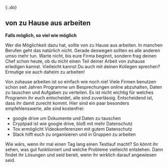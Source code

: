 {:.do}
## von zu Hause aus arbeiten
**Falls möglich, so viel wie möglich** 

Wer die Möglichkeit dazu hat, sollte von zu Hause aus arbeiten. In manchen Berufen geht das natürlich nicht. Gerade deswegen sollten es alle anderen umso mehr tun. Warte nicht, bis eure Firma beginnt, sondern frag deinen Chef schon heute, ob du nicht einen Teil deiner Arbeit von zuhause erledigen kannst. Vielleicht kannst Du auch mit deinen Kollegen sprechen? Ermutige sie auch daheim zu arbeiten! 

Von zuhause arbeiten ist so einfach wie noch nie! Viele Firmen benutzen schon seit Jahren Programme um Besprechungen online abzuhalten, Daten zu tauschen und Aufgaben zu verteilen. Es ist nicht wichtig für welches Programm ihr euch entscheidet, alle sind zuverlässig. Entscheidend ist, dass ihr damit zurecht kommt. Hier sind ein paar besonders empfehlenswerte, alle sind kostenfrei:

- google drive um Dokumente und Daten zu tauschen
- Cryptpad ist wie google drive, bloß mit mehr Datenschutz
- Tox ermöglicht Videokonferenzen mit gutem Datenschutz
- Slack hilft euch zu organisieren und in Gruppen zu arbeiten

Wie wärs, wenn ihr mal einen Tag lang einen Testlauf macht? So könnt ihr sehen, was gut funktioniert und welche Probleme vielleicht entstehen. Dann findet ihr Lösungen und seid bereit, wenn ihr wirklich darauf angewiesen seid. 


